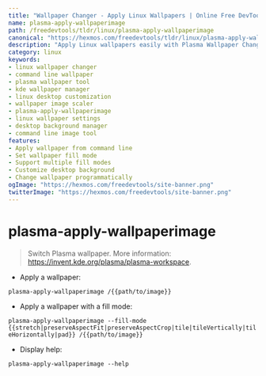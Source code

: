 ```yaml
---
title: "Wallpaper Changer - Apply Linux Wallpapers | Online Free DevTools by Hexmos"
name: plasma-apply-wallpaperimage
path: /freedevtools/tldr/linux/plasma-apply-wallpaperimage
canonical: "https://hexmos.com/freedevtools/tldr/linux/plasma-apply-wallpaperimage/"
description: "Apply Linux wallpapers easily with Plasma Wallpaper Changer. Customize your desktop background using the command line. Free online tool, no registration required."
category: linux
keywords:
- linux wallpaper changer
- command line wallpaper
- plasma wallpaper tool
- kde wallpaper manager
- linux desktop customization
- wallpaper image scaler
- plasma-apply-wallpaperimage
- linux wallpaper settings
- desktop background manager
- command line image tool
features:
- Apply wallpaper from command line
- Set wallpaper fill mode
- Support multiple fill modes
- Customize desktop background
- Change wallpaper programmatically
ogImage: "https://hexmos.com/freedevtools/site-banner.png"
twitterImage: "https://hexmos.com/freedevtools/site-banner.png"
---
```


# plasma-apply-wallpaperimage

> Switch Plasma wallpaper.
> More information: <https://invent.kde.org/plasma/plasma-workspace>.

- Apply a wallpaper:

`plasma-apply-wallpaperimage /{{path/to/image}}`

- Apply a wallpaper with a fill mode:

`plasma-apply-wallpaperimage --fill-mode {{stretch|preserveAspectFit|preserveAspectCrop|tile|tileVertically|tileHorizontally|pad}} /{{path/to/image}}`

- Display help:

`plasma-apply-wallpaperimage --help`
